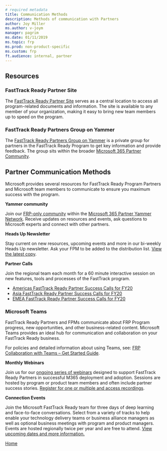 ```yaml
---
# required metadata
title: Communication Methods
description: Methods of communication with Partners
author: Joy Miller
ms.author: v-joym
manager: pagrim
ms.date: 01/11/2019
ms.topic: frp
ms.prod: non-product-specific
ms.custom: frp
ft.audience: internal, partner
---
```



## Resources

### FastTrack Ready Partner Site

The [FastTrack Ready Partner Site](http://aka.ms/fasttrackready) serves as a central location to access all program-related documents and information. The site is available to any member of your organization, making it easy to bring new team members up to speed on the program.

### FastTrack Ready Partners Group on Yammer

The [FastTrack Ready Partners Group on Yammer](http://aka.ms/frpyammer) is a private group for partners in the FastTrack Ready Program to get key information and provide feedback. The group sits within the broader [Microsoft 365 Partner Community](https://www.yammer.com/office365partners).

## Partner Communication Methods

Microsoft provides several resources for FastTrack Ready Program Partners and Microsoft team members to communicate to ensure you maximum success with the program.

**Yammer community**

Join our [FRP-only community](http://aka.ms/frpyammer) within the [Microsoft 365 Partner Yammer Network](https://www.yammer.com/office365partners). Receive updates on resources and events, ask questions to Microsoft experts and connect with other partners.

**Heads Up Newsletter**

Stay current on new resources, upcoming events and more in our bi-weekly Heads Up newsletter. Ask your FPM to be added to the distribution list. [View the latest copy](https://aka.ms/HeadsUpNewsletter).

**Partner Calls**

Join the regional team each month for a 60 minute interactive session on new features, tools and processes of the FastTrack program.

- [Americas FastTrack Ready Partner Success Calls for FY20](https://m365elite.eventbuilder.com/AmericasFastTrackReadyPartnerSuccessCallsFY20%20?source=Newsletter)
- [Asia FastTrack Ready Partner Success Calls for FY20](https://m365elite.eventbuilder.com/APJFastTrackReadyPartnerSuccessCallsFY20?source=Newsletter)
- [EMEA FastTrack Ready Partner Success Calls for FY20](https://m365elite.eventbuilder.com/EMEAFastTrackReadyPartnerSuccessCallsFY20?source=Newsletter)

### Microsoft Teams

FastTrack Ready Partners and FPMs communicate about FRP Program progress, new opportunities, and other business-related content. Microsoft Teams provides an ideal hub for communication and collaboration on your FastTrack Ready business.

For policies and detailed information about using Teams, see: [FRP Collaboration with Teams – Get Started Guide](https://teams.microsoft.com/_#/docx/viewer/teams/https%3A~2F~2Fmicrosoft.sharepoint.com~2Fteams~2Fftpvnext~2FShared%20Documents~2FPartner%20Readiness~2FPolicies~2FFRP%20Collaboration%20with%20Teams%20-%20Get%20Started%20Guide.docx?threadId=19%3Aaba51bb3cbb1480abfa86446ba13b481%40threa).

**Monthly Webinars**

Join us for our [ongoing series of webinars](https://m365elite.eventbuilder.com/FRPWebinars) designed to support FastTrack Ready Partners in successful M365 deployment and adoption. Sessions are hosted by program or product team members and often include partner success stories. [Register for one or multiple and access recordings](https://m365elite.eventbuilder.com/FRPWebinars).

**Connection Events**

Join the Microsoft FastTrack Ready team for three days of deep learning and face-to-face conversations. Select from a variety of tracks to help enable your technology delivery teams or business alliance managers as well as optional business meetings with program and product managers. Events are hosted regionally twice per year and are free to attend. [View upcoming dates and more information.](https://m365elite.eventbuilder.com/Connections)

[Home](http://partner-docs.microsoft.com)
